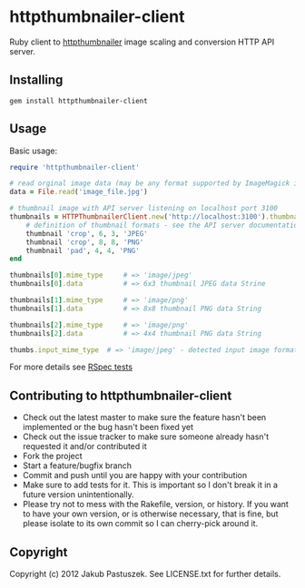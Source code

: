 # httpthumbnailer-client

Ruby client to [httpthumbnailer](http://github.com/jpastuszek/httpthumbnailer) image scaling and conversion HTTP API server.

## Installing

    gem install httpthumbnailer-client

## Usage

Basic usage:

```ruby
require 'httpthumbnailer-client'

# read orginal image data (may be any format supported by ImageMagick installation on the server)
data = File.read('image_file.jpg')

# thumbnail image with API server listening on localhost port 3100
thumbnails = HTTPThumbnailerClient.new('http://localhost:3100').thumbnail(data) do
	# definition of thumbnail formats - see the API server documentation of available operations, formats and options
	thumbnail 'crop', 6, 3, 'JPEG' 
	thumbnail 'crop', 8, 8, 'PNG'
	thumbnail 'pad', 4, 4, 'PNG'
end

thumbnails[0].mime_type 	# => 'image/jpeg'
thumbnails[0].data 			# => 6x3 thumbnail JPEG data Strine

thumbnails[1].mime_type 	# => 'image/png'
thumbnails[1].data 			# => 8x8 thumbnail PNG data String

thumbnails[2].mime_type		# => 'image/png'
thumbnails[2].data			# => 4x4 thumbnail PNG data String

thumbs.input_mime_type	# => 'image/jpeg' - detected input image format by API server (content based)
```

For more details see [RSpec tests](http://github.com/jpastuszek/httpthumbnailer-client/blob/master/spec/httpthumbnailer-client_spec.rb)

## Contributing to httpthumbnailer-client
 
* Check out the latest master to make sure the feature hasn't been implemented or the bug hasn't been fixed yet
* Check out the issue tracker to make sure someone already hasn't requested it and/or contributed it
* Fork the project
* Start a feature/bugfix branch
* Commit and push until you are happy with your contribution
* Make sure to add tests for it. This is important so I don't break it in a future version unintentionally.
* Please try not to mess with the Rakefile, version, or history. If you want to have your own version, or is otherwise necessary, that is fine, but please isolate to its own commit so I can cherry-pick around it.

## Copyright

Copyright (c) 2012 Jakub Pastuszek. See LICENSE.txt for
further details.

